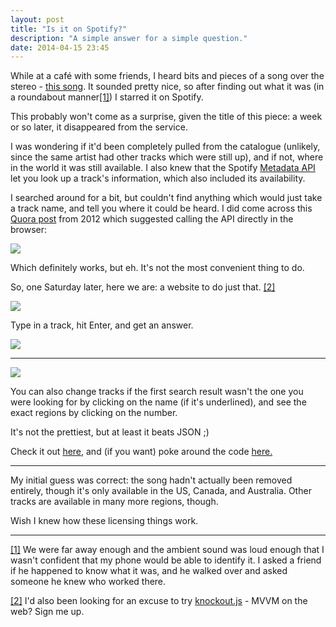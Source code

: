 ```yaml
---
layout: post
title: "Is it on Spotify?"
description: "A simple answer for a simple question."
date: 2014-04-15 23:45
---
```


While at a café with some friends, I heard bits and pieces of a song over the stereo - [this song](https://www.youtube.com/watch?v=-bmp4QWzHak). It sounded pretty nice, so after finding out what it was (in a roundabout manner<a id="ref1" href="#footnote1">[1]</a>) I starred it on Spotify.

This probably won't come as a surprise, given the title of this piece: a week or so later, it disappeared from the service.

I was wondering if it'd been completely pulled from the catalogue (unlikely, since the same artist had other tracks which were still up), and if not, where in the world it was still available. I also knew that the Spotify [Metadata API](https://developer.spotify.com/technologies/web-api/) let you look up a track's information, which also included its availability.

I searched around for a bit, but couldn't find anything which would just take a track name, and tell you where it could be heard. I did come across this [Quora post](https://www.quora.com/Spotify/What-website-lists-Spotify-music-availability-per-country?) from 2012 which suggested calling the API directly in the browser:

![](/blog/img/Misc/2014/04/isitonspotify-1.png)

Which definitely works, but eh. It's not the most convenient thing to do.

So, one Saturday later, here we are: a website to do just that.
<a id="ref2" href="#footnote2">[2]</a>

![](/blog/img/Misc/2014/04/isitonspotify-2.png)

Type in a track, hit Enter, and get an answer.

![](/blog/img/Misc/2014/04/isitonspotify-3.png)

---

![](/blog/img/Misc/2014/04/isitonspotify-4.png)

You can also change tracks if the first search result wasn't the one you were looking for by clicking on the name (if it's underlined), and see the exact regions by clicking on the number.

It's not the prettiest, but at least it beats JSON ;) 

Check it out [here](https://jcheng31.github.io/isitonspotify/), and (if you want) poke around the code [here.](https://github.com/jcheng31/isitonspotify)

---

My initial guess was correct: the song hadn't actually been removed entirely, though it's only available in the US, Canada, and Australia. Other tracks are available in many more regions, though.

Wish I knew how these licensing things work.

---

<a id="footnote1" href="#ref1">[1]</a> We were far away enough and the ambient sound was loud enough that I wasn't confident that my phone would be able to identify it. I asked a friend if he happened to know what it was, and he walked over and asked someone he knew who worked there.

<a id="footnote2" href="#ref2">[2]</a> I'd also been looking for an excuse to try [knockout.js](http://knockoutjs.com/) - MVVM on the web? Sign me up.